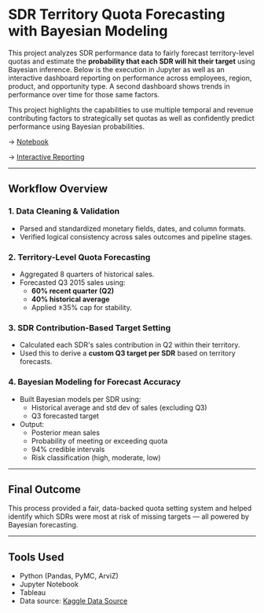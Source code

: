 # SDR Territory Quota Forecasting with Bayesian Modeling

This project analyzes SDR performance data to fairly forecast territory-level quotas and estimate the **probability that each SDR will hit their target** using Bayesian inference. Below is the execution in Jupyter as well as an interactive dashboard reporting on performance across employees, region, product, and opportunity type. A second dashboard shows trends in performance over time for those same factors.

This project highlights the capabilities to use multiple temporal and revenue contributing factors to strategically set quotas as well as confidently predict performance using Bayesian probabilities.

-> [Notebook](https://github.com/AKapett/SDR_Quota_Setting_Bayesian_Model/blob/main/SDR%20%20Quota%20Forecasting%20%26%20Rep%20Bayesian.ipynb) 

-> [Interactive Reporting](https://public.tableau.com/views/SDRQuarterlyIntelligence-Performance-Trends/Story1?:language=en-US&:sid=&:redirect=auth&:display_count=n&:origin=viz_share_link)

---

## Workflow Overview

### 1. **Data Cleaning & Validation**
- Parsed and standardized monetary fields, dates, and column formats.
- Verified logical consistency across sales outcomes and pipeline stages.

### 2. **Territory-Level Quota Forecasting**
- Aggregated 8 quarters of historical sales.
- Forecasted Q3 2015 sales using:
  - **60% recent quarter (Q2)**
  - **40% historical average**
  - Applied ±35% cap for stability.

### 3. **SDR Contribution-Based Target Setting**
- Calculated each SDR's sales contribution in Q2 within their territory.
- Used this to derive a **custom Q3 target per SDR** based on territory forecasts.

### 4. **Bayesian Modeling for Forecast Accuracy**
- Built Bayesian models per SDR using:
  - Historical average and std dev of sales (excluding Q3)
  - Q3 forecasted target
- Output:
  - Posterior mean sales
  - Probability of meeting or exceeding quota
  - 94% credible intervals
  - Risk classification (high, moderate, low)

---

## Final Outcome

This process provided a fair, data-backed quota setting system and helped identify which SDRs were most at risk of missing targets — all powered by Bayesian forecasting.

---

## Tools Used
- Python (Pandas, PyMC, ArviZ)
- Jupyter Notebook
- Tableau
- Data source: [Kaggle Data Source](https://www.kaggle.com/datasets/rahuldhanola/salesforce-sales-quota-data)
